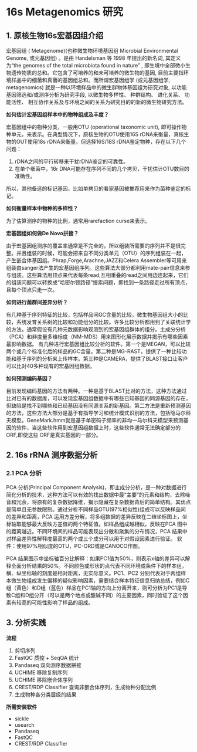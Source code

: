 # 16s Metagenomics 研究

## 1. 原核生物16s宏基因组介绍

宏基因组 ( Metagenome)(也称微生物环境基因组 Microbial Environmental Genome, 或元基因组) 。是由 Handelsman 等 1998 年提出的新名词, 其定义为“the genomes of the total microbiota found in nature” , 即生境中全部微小生物遗传物质的总和。它包含了可培养的和未可培养的微生物的基因, 目前主要指环境样品中的细菌和真菌的基因组总和。而所谓宏基因组学 (或元基因组学, metagenomics) 就是一种以环境样品中的微生群物体基因组为研究对象, 以功能基因筛选和/或测序分析为研究手段, 以微生物多样性、 种群结构、 进化关系、 功能活性、 相互协作关系及与环境之间的关系为研究目的的新的微生物研究方法。

**如何估计宏基因组样本中的物种组成及丰度？**

宏基因组中的物种分类，一般用OTU (operational taxonomic unit), 即可操作物种单元，来表示。在典型情况下，原核生物的OTU使用16S rDNA来衡量，真核生物的OUT使用18s rDNA来衡量。但选择16S/18S rDNA鉴定物种，存在以下几个问题：

1. rDNA之间的平行转移来干扰rDNA鉴定的可靠性。
2. 在单个细菌中，16r DNA可能存在序列不同的几个拷贝，干扰估计OTU数目的准确性。

所以，其他备选的标记基因，比如单拷贝的看家基因被推荐用来作为菌种鉴定的标记。


**如何衡量样本中物种的多样性？**

为了估算测序的物种的比例，通常用rarefaction curse来表示。

**宏基因组如何做De Novo拼接？**

由于宏基因组测序的覆盖率通常是不完全的，所以组装所需要的序列并不是很完整。并且组装的时候，可能会把来自不同分类单元（OTU）的序列组装在一起，产生嵌合体基因组。Phrap,Forge,Arachne,JAZZ和Celera Assembler等可用来组装由sanger法产生的宏基因组序列。这些算法大部分都利用mate-pair信息来参与组装。这些算法用顶点来代表每条read,互相重叠的read之间用边连起来，它们的组装问题可以转换成“哈密尔顿路径”搜索问题，即找到一条路径走过所有顶点，且每个顶点只走一次。

**如何进行菌群间差异分析？**

有几种基于序列特征的比较，包括样品间GC含量的比较，微生物基因组大小的比较，系统发育关系树的比较和功能组分的比较。许多比较分析都用到了关联统计学的方法，通常假设有几种元数据影响观测到的宏基因组群体的组分。主成分分析（PCA）和非度量多维标度（NM-MDS）用来图形化展示数据并揭示有哪些因素最影响数据。
有几种进行宏基因组比较分析的软件。第一个是MEGAN，可以比较两个或几个标准化后的样品的GC含量。第二种是MG-RAST，提供了一种比较功能和基于序列的分析来上传样本。第三种是CAMERA，提供了BLAST接口让客户可以比对40多种现有的宏基因组数据。

**如何预测编码基因？**

目前发现编码基因的方法有两种。一种是基于BLAST比对的方法，这种方法通过比对已有的数据库，可以发现宏基因组数据中有哪些已知基因的同源基因的存在，但缺陷是找不到哪些和已经基因没有同源关系的新基因。第二方法是重新预测基因的方法，这些方法大部分是基于有指导学习和统计模式识别的方法，包括隐马尔科夫模型。GeneMark.hmm就是基于单密码子频率的非均一马尔科夫模型来预测基因的软件，当这些软件用到宏基因组数据上时，这些软件通常无法确定部分的ORF,即使这些 ORF是真实基因的一部分。

## 2. 16s rRNA 测序数据分析

### 2.1 PCA 分析

PCA 分析(Principal Component Analysis)，即主成分分析，是一种对数据进行简化分析的技术，这种方法可以有效的找出数据中最“主要”的元素和结构，去除噪音和冗余，将原有的复杂数据降维，揭示隐藏在复杂数据背后的简单结构。其优点是简单且无参数限制。通过分析不同样品OTU(97%相似性)组成可以反映样品间的差异和距离，PCA 运用方差分解，将多组数据的差异反映在二维坐标图上，坐标轴取能够最大反映方差值的两个特征值。如样品组成越相似，反映在PCA 图中的距离越近。不同环境间的样品可能表现出分散和聚集的分布情况，PCA 结果中对样品差异性解释度最高的两个或三个成分可以用于对假设因素进行验证。
软件：使用97%相似度的OTU，PC-ORD或是CANOCO作图。

PCA 结果图示中坐标轴百分比解释：如果PC1值为50%，则表示x轴的差异可以解释全面分析结果的50%。不同颜色或形状的点代表不同环境或条件下的样本组，横、纵坐标轴的刻度是相对距离，无实际意义。PC1、PC2 分别代表对于两组样本微生物组成发生偏移的疑似影响因素，需要结合样本特征信息归纳总结，例如C组（黄色）和D组（蓝色）样品在PC1轴的方向上分离开来，则可分析为PC1是导致C组和D组分开（可以是两个地点或酸碱不同）的主要因素，同时验证了这个因素有较高的可能性影响了样品的组成。

## 3. 分析实践

**流程**

1. 剪切序列
2. FastQC 质控 + SeqQA 统计
3. Pandaseq 双向测序数据拼接
4. UCHIME 移除复制序列
5. UCHIME 移除嵌合体序列
6. CREST/RDP Classifier 查询非嵌合体序列，生成物种分配比例
7. 生成物种各分类层级的结果

**所需安装软件**

* sickle
* usearch
* Pandaseq
* FastQC
* CREST/RDP Classifier
